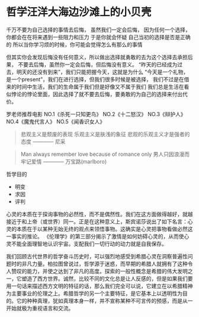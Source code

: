 # 哲学汪洋大海边沙滩上的小贝壳

千万不要为自己选择的事情去后悔，
虽然我们一定会后悔，
因为任何一个选择，你都会在在将来遇到一些阻力和压力
于是你就会怀疑
自己当初的选择是否是正确的
所以当你学习烦的时候，你可能会觉得怎么有那么的事情

但其实你会发现后悔没有任何意义，所以做出选择就勇敢的去为这个选择去承担后果，
不要去后悔，虽然你一定会后悔，但后悔没有意义。
“昨天的已经成为过去，明天的还没有到来”，我们只能把握今天，这就是为什么
“今天是一个礼物，是一个present”，我们在进行选择，但我们很多时候是被选择，
我们不过是在借来的时间中生活，我们的生命属于我们但是好像又不属于我们
我们总是生活在看似悖论的悖论里面，因此选择了就不要去后悔，要勇敢的为自己的选择来付出代价。

罗老师推荐电影
NO.1《杀死一只知更鸟》
NO.2《十二怒汉》
NO.3《辩护人》
NO.4《魔鬼代言人》
NO.5《闻香识女人》


> 悲观主义是颓废的表现
> 乐观主义是肤浅的象征
> 悲观的乐观主义才是强者的态度
>              ———— 尼采

> Man always remember love because of romance only
> 男人只因浪漫而牢记爱情
>            ———— 万宝路(marlboro)


哲学目的
- 明变
- 求因
- 评判


心灵的本质在于探询事物的必然性，而不是偶然性。我们在这方面做得越好，就越接近于和上帝（或世界）同一。正是在这种意义上，斯宾诺莎说出了如下名言：心灵的本质在于以某种无始无终的观点来领悟事物。这确实是心灵把事物看做必然这一事实的推论。
《伦理学》的第三部分揭示了激情是如何妨碍心灵的，从而使心灵不能全面理智地认识宇宙。支配我们一切行动的动力就是自我保存。



我们回顾古代世界的哲学奋斗历史时，可以强烈地感受到希腊心灵在洞察普遍性问题时的非凡力量。柏拉图曾说过，哲学源于迷惑，而早期的希腊人就拥有了这种令人赞叹的能力，并使之达到了非凡的高度。探索的一般性概念是希腊的伟大发明之一，它塑造了西方世界。诚然，比较不同的文化总是让人反感的，但是如果我们要用一句话来描述西方文明的特征的话，那么我们完全可以说，它建立在以希腊精神为主要事业的伦理之上。希腊哲学的另一个主要特征，是它基本上以透明性为目的。它的种种真理，犹如真理本身一样，并不宣称某种不可言传的预感，而是从一开始就极为重视语言和交流。
